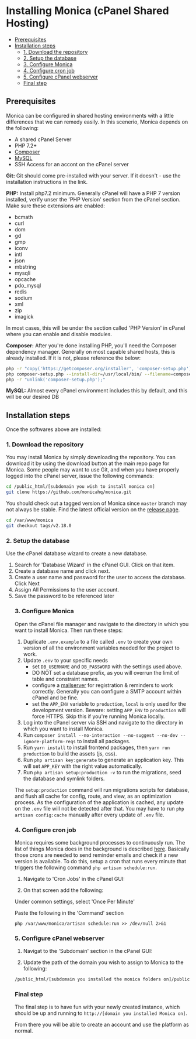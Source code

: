 # Installing Monica (cPanel Shared Hosting) <!-- omit in toc -->

- [Prerequisites](#prerequisites)
- [Installation steps](#installation-steps)
  - [1. Download the repository](#1-download-the-repository)
  - [2. Setup the database](#2-setup-the-database)
  - [3. Configure Monica](#3-configure-monica)
  - [4. Configure cron job](#4-configure-cron-job)
  - [5. Configure cPanel webserver](#5-configure-cpanel-webserver)
  - [Final step](#final-step)

## Prerequisites

Monica can be configured in shared hosting environments with a little differences that we can remedy easily. In this scenerio, Monica depends on the following:

-   A shared cPanel Server
-   PHP 7.2+
-   [Composer](https://getcomposer.org/)
-   [MySQL](https://www.mysql.com/)
-   SSH Access for an accont on the cPanel server

**Git:** Git should come pre-installed with your server. If it doesn't - use the installation instructions in the link.

**PHP:** Install php7.2 minimum. Generally cPanel will have a PHP 7 version installed, verify unser the 'PHP Version' section from the cPanel section. Make sure these extensions are enabled:

-   bcmath
-   curl
-   dom
-   gd
-   gmp
-   iconv
-   intl
-   json
-   mbstring
-   mysqli
-   opcache
-   pdo_mysql
-   redis
-   sodium
-   xml
-   zip
-   imagick

In most cases, this will be under the section called 'PHP Version' in cPanel where you can enable and disable modules. 

**Composer:** After you're done installing PHP, you'll need the Composer dependency manager. Generally on most capable shared hosts, this is already installed. If it is not, please reference the below:

```sh
php -r "copy('https://getcomposer.org/installer', 'composer-setup.php');"
php composer-setup.php --install-dir=/usr/local/bin/ --filename=composer
php -r "unlink('composer-setup.php');"
```

**MySQL:** Almost every cPanel environment includes this by default, and this will be our desired DB


## Installation steps

Once the softwares above are installed:

### 1. Download the repository

You may install Monica by simply downloading the repository. You can download it by using the download button at the main repo page for Monica. Some people may want to use Git, and when you have properly logged into the cPanel server, issue the following commands:

```sh
cd /public_html/[subdomain you wish to install monica on]
git clone https://github.com/monicahq/monica.git
```

You should check out a tagged version of Monica since `master` branch may not always be stable. Find the latest official version on the [release page](https://github.com/monicahq/monica/releases).

```sh
cd /var/www/monica
git checkout tags/v2.18.0
```

### 2. Setup the database

Use the cPanel database wizard to create a new database. 
<ol>
<li>Search for 'Database Wizard' in the cPanel GUI. Click on that item. </li>
<li>Create a database name and click next. </li>
<li>Create a user name and password for the user to access the database. Click Next</li>
<li>Assign All Permissions to the user account.</li>
<li>Save the password to be referenced later</li>


### 3. Configure Monica

Open the cPanel file manager and navigate to the directory in which you want to install Monica. Then run these steps:

1. Duplicate `.env.example` to a file called `.env` to create your own version of all the environment variables needed for the project to work.
2. Update `.env` to your specific needs
    - set `DB_USERNAME` and `DB_PASSWORD` with the settings used above.
    - DO NOT set a database prefix, as you will overrun the limit of table and constraint names. 
    - configure a [mailserver](/docs/installation/mail.md) for registration & reminders to work correctly. Generally you can configure a SMTP account within cPanel and be fine. 
    - set the `APP_ENV` variable to `production`, `local` is only used for the development version. Beware: setting `APP_ENV` to `production` will force HTTPS. Skip this if you're running Monica locally.
3. Log into the cPanel server via SSH and navigate to the directory in which you want to install Monica.
4. Run `composer install --no-interaction --no-suggest --no-dev --ignore-platform-reqs` to install all packages.
5. Run `yarn install` to install frontend packages, then `yarn run production` to build the assets (js, css).
6. Run `php artisan key:generate` to generate an application key. This will set `APP_KEY` with the right value automatically.
7. Run `php artisan setup:production -v` to run the migrations, seed the database and symlink folders.

The `setup:production` command will run migrations scripts for database, and flush all cache for config, route, and view, as an optimization process.
As the configuration of the application is cached, any update on the `.env` file will not be detected after that. You may have to run `php artisan config:cache` manually after every update of `.env` file.

### 4. Configure cron job

Monica requires some background processes to continuously run. The list of things Monica does in the background is described [here](https://github.com/monicahq/monica/blob/master/app/Console/Kernel.php#L63).
Basically those crons are needed to send reminder emails and check if a new version is available.
To do this, setup a cron that runs every minute that triggers the following command `php artisan schedule:run`.

1. Navigate to 'Cron Jobs' in the cPanel GUI:


2. On that screen add the following:

Under common settings, select 'Once Per Minute'

Paste the following in the 'Command' section
```
php /var/www/monica/artisan schedule:run >> /dev/null 2>&1
```

### 5. Configure cPanel webserver

1. Navigat to the 'Subdomain' section in the cPanel GUI:


2. Update the path of the domain you wish to assign to Monica to the following:

```sh
/public_html/[subdomain you installed the monica folders on]/public
```

### Final step

The final step is to have fun with your newly created instance, which should be up and running to `http://[domain you installed Monica on]`.

From there you will be able to create an account and use the platform as normal. 
